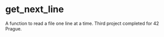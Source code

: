 # get_next_line
A function to read a file one line at a time. Third project completed for 42 Prague.
